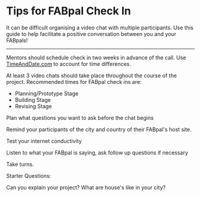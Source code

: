 # Tips for FABpal Check In


It can be difficult organising a video chat with multiple participants.  Use this guide to help facilitate a positive conversation between you and your FABpals!

---



Mentors should schedule check in two weeks in advance of the call. Use [TimeAndDate.com](http://www.timeanddate.com/worldclock/meeting.html) to account for time differences.


At least 3 video chats should take place throughout the course of the project. Recommended times for FABpal check ins are:


- Planning/Prototype Stage
- Building Stage
- Revising Stage


Plan what questions you want to ask before the chat begins

Remind your participants of the city and country of their FABpal's host site.

Test your internet conductivity

Listen to what your FABpal is saying, ask follow up questions if necessary

Take turns.

Starter Questions:

Can you explain your project? 
What are house's like in your city?  

